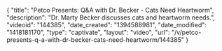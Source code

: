 {
    "title": "Petco Presents: Q&A with Dr. Becker - Cats Need Heartworm",
    "description": "Dr. Marty Becker discusses cats and heartworm needs.",
    "videoid": "144385",
    "date_created": "1394588981",
    "date_modified": "1418181170",
    "type": "captivate",
    "layout": "video",
    "url": "\/v\/petco-presents-q-a-with-dr-becker-cats-need-heartworm\/144385"
}